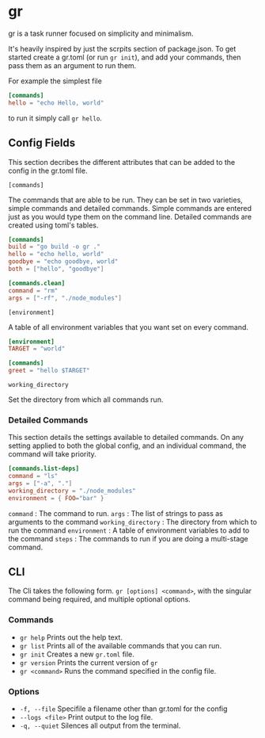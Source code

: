 # gr

gr is a task runner focused on simplicity and minimalism.

It's heavily inspired by just the scrpits section of package.json. To get started create a gr.toml (or run `gr init`), and add your commands, then pass them as an argument to run them.

For example the simplest file

```toml
[commands]
hello = "echo Hello, world"
```

to run it simply call `gr hello`.

## Config Fields

This section decribes the different attributes that can be added to the config in the gr.toml file.

`[commands]`

The commands that are able to be run. They can be set in two varieties, simple commands and detailed commands. Simple commands are entered just as you would type them on the command line. Detailed commands are created using toml's tables.

```toml
[commands]
build = "go build -o gr ."
hello = "echo hello, world"
goodbye = "echo goodbye, world"
both = ["hello", "goodbye"]

[commands.clean]
command = "rm"
args = ["-rf", "./node_modules"]
```

`[environment]`

A table of all environment variables that you want set on every command.

```toml
[environment]
TARGET = "world"

[commands]
greet = "hello $TARGET"
```

`working_directory`

Set the directory from which all commands run.

### Detailed Commands

This section details the settings available to detailed commands. On any setting applied to both the global config, and an individual command, the command will take priority.

```toml
[commands.list-deps]
command = "ls"
args = ["-a", "."]
working_directory = "./node_modules"
environment = { FOO="bar" }
```

`command` : The command to run.
`args` : The list of strings to pass as arguments to the command
`working_directory` : The directory from which to run the command
`environment` : A table of environment variables to add to the command
`steps` : The commands to run if you are doing a multi-stage command.

## CLI

The Cli takes the following form. `gr [options] <command>`, with the singular command being required, and multiple optional options.

### Commands

- `gr help` Prints out the help text.
- `gr list` Prints all of the available commands that you can run.
- `gr init` Creates a new `gr.toml` file.
- `gr version` Prints the current version of `gr`
- `gr <command>` Runs the command specified in the config file.

### Options

- `-f, --file` Specifile a filename other than gr.toml for the config
- `--logs <file>` Print output to the log file.
- `-q, --quiet` Silences all output from the terminal.
